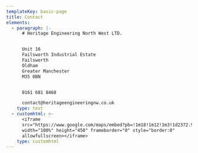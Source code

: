```yaml
---
templateKey: basic-page
title: Contact
elements:
  - paragraph: |-
      # Heritage Engineering North West LTD.


      Unit 16  
      Failsworth Industrial Estate  
      Failsworth  
      Oldham  
      Greater Manchester  
      M35 0BN


      0161 681 8468

      contact@heritageengineeringnw.co.uk
    type: text
  - customhtml: >-
      <iframe
      src="https://www.google.com/maps/embed?pb=!1m18!1m12!1m3!1d2372.961732932467!2d-2.179358048689074!3d53.50487897991445!2m3!1f0!2f0!3f0!3m2!1i1024!2i768!4f13.1!3m3!1m2!1s0x487bb0d999fe121f%3A0xeed617a9a742b839!2sHeritage+Engineering+North+West+Ltd.!5e0!3m2!1sen!2suk!4v1546997148702"
      width="100%" height="450" frameborder="0" style="border:0"
      allowfullscreen></iframe>
    type: customhtml
---
```


